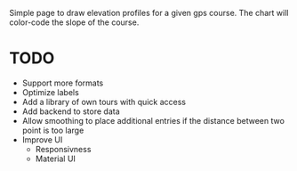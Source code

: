 Simple page to draw elevation profiles for a given gps course. The chart will color-code the slope of the course.


# TODO
* Support more formats
* Optimize labels
* Add a library of own tours with quick access
* Add backend to store data
* Allow smoothing to place additional entries if the distance between two point is too large
* Improve UI 
  * Responsivness
  * Material UI